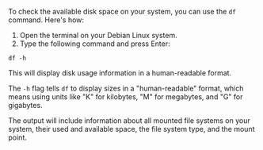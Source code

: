 To check the available disk space on your system, you can use the `df` command. Here's how:

1. Open the terminal on your Debian Linux system.
2. Type the following command and press Enter:

```shell
df -h
```

This will display disk usage information in a human-readable format.

The `-h` flag tells `df` to display sizes in a "human-readable" format, which means using units like "K" for kilobytes, "M" for megabytes, and "G" for gigabytes.

The output will include information about all mounted file systems on your system, their used and available space, the file system type, and the mount point.